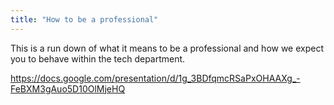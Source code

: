 ```yaml
---
title: "How to be a professional"
---
```


This is a run down of what it means to be a professional and how we expect you to behave within the tech department.

https://docs.google.com/presentation/d/1g_3BDfqmcRSaPxOHAAXg_-FeBXM3gAuo5D10OlMjeHQ
